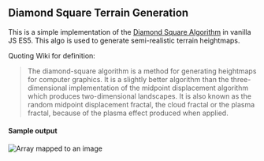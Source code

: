 ## Diamond Square Terrain Generation

This is a simple implementation of the [Diamond Square Algorithm](https://en.wikipedia.org/wiki/Diamond-square_algorithm) in vanilla JS ES5. This algo is used to generate semi-realistic terrain heightmaps. 

Quoting Wiki for definition:

> The diamond-square algorithm is a method for generating heightmaps for computer graphics. It is a slightly better algorithm than the three-dimensional implementation of the midpoint displacement algorithm which produces two-dimensional landscapes. It is also known as the random midpoint displacement fractal, the cloud fractal or the plasma fractal, because of the plasma effect produced when applied.

#### Sample output

![Array mapped to an image](http://sample/jpg "Array mapped to an image")

